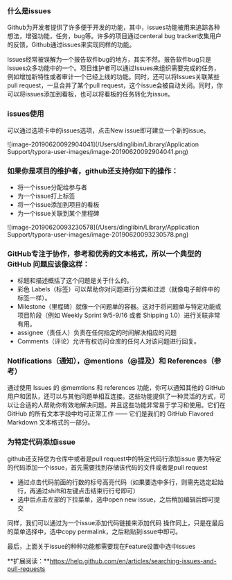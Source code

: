 ### 什么是issues

Github为开发者提供了许多便于开发的功能，其中，issues功能被用来追踪各种想法，增强功能，任务，bug等。许多的项目通过centeral bug tracker收集用户的反馈，Github通过issues来实现同样的功能。

Issues经常被误解为一个报告软件bug的地方，其实不然。报告软件bug只是Issues众多功能中的一个。项目维护者可以通过Issues来组织需要完成的任务，例如增加新特性或者审计一个已经上线的功能。同时，还可以将Issues关联某些pull request，一旦合并了某个pull request，这个issue会被自动关闭。同时，你可以将issues添加到看板，也可以将看板的任务转化为issue。

### issues使用

可以通过选项卡中的issues选项，点击New issue即可建立一个新的issue。

![image-20190620092904041](/Users/dinglibin/Library/Application Support/typora-user-images/image-20190620092904041.png) 

### 如果你是项目的维护者，github还支持你如下的操作：

- 将一个issue分配给参与者
- 为一个issue打上标签
- 将一个issue添加到项目的看板
- 为一个issue关联到某个里程碑 

![image-20190620093230578](/Users/dinglibin/Library/Application Support/typora-user-images/image-20190620093230578.png)

### GitHub专注于协作，参考和优秀的文本格式，所以一个典型的 GitHub 问题应该像这样：

- 标题和描述概括了这个问题是关于什么的。
- 彩色 Labels（标签）可以帮助你对问题进行分类和过滤（就像电子邮件中的标签一样）。
- Milestone（里程碑）就像一个问题单的容器。这对于将问题单与特定功能或项目阶段（例如 Weekly Sprint 9/5-9/16 或者 Shipping 1.0）进行关联非常有用。
- assignee（责任人）负责在任何指定的时间解决相应的问题
- Comments（评论）允许有权访问仓库的任何人对该问题进行回复。

### Notifications（通知），@mentions（@提及）和 References（参考）

通过使用 Issues 的 @memtions 和 references 功能，你可以通知其他的 GitHub 用户和团队，还可以与其他问题单相互连接。这些功能提供了一种灵活的方式，可以让合适的人帮助你有效地解决问题。并且这些功能非常易于学习和使用。它们在 GitHub 的所有文本字段中均可正常工作 —— 它们是我们的 GitHub Flavored Markdown 文本格式的一部分。



### 为特定代码添加issue

github还支持您为仓库中或者是pull request中的特定代码行添加issue 
要为特定的代码添加一个issue，首先需要找到存储该代码的文件或者是pull request 
* 通过点击代码前面的行数的标号高亮代码（如果要选中多行，则需先选定起始行，再通过shift和左键点击结束行行号即可） 
* 选中后点击左部的下拉菜单，选中open new issue，之后稍加编辑后即可提交 

同样，我们可以通过为一个issue添加代码链接来添加代码 
操作同上，只是在最后的菜单选择中，选中copy permalink，之后粘贴到issue中即可。



最后，上面关于issue的种种功能都需要现在Feature设置中选中issues 

**扩展阅读：**https://help.github.com/en/articles/searching-issues-and-pull-requests